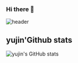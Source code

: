 ### Hi there 👋

![header](https://capsule-render.vercel.app/api?type=waving&height=200&color=auto&customColorList=2&text=Hello%20World!&animation=twinkling)

## yujin'Github stats
![yujin's GitHub stats](https://github-readme-stats.vercel.app/api?username=kingy0ujin&show_icons=true&theme=radical)
<!--
**kingy0ujin/kingy0ujin** is a ✨ _special_ ✨ repository because its `README.md` (this file) appears on your GitHub profile.

Here are some ideas to get you started:

- 🔭 I’m currently working on ...
- 🌱 I’m currently learning ...
- 👯 I’m looking to collaborate on ...
- 🤔 I’m looking for help with ...
- 💬 Ask me about ...
- 📫 How to reach me: ...
- 😄 Pronouns: ...
- ⚡ Fun fact: ...
-->
